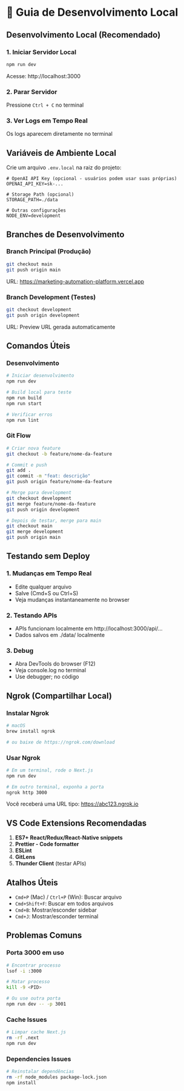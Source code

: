 # 🚀 Guia de Desenvolvimento Local

## Desenvolvimento Local (Recomendado)

### 1. Iniciar Servidor Local
```bash
npm run dev
```
Acesse: http://localhost:3000

### 2. Parar Servidor
Pressione `Ctrl + C` no terminal

### 3. Ver Logs em Tempo Real
Os logs aparecem diretamente no terminal

## Variáveis de Ambiente Local

Crie um arquivo `.env.local` na raiz do projeto:

```env
# OpenAI API Key (opcional - usuários podem usar suas próprias)
OPENAI_API_KEY=sk-...

# Storage Path (opcional)
STORAGE_PATH=./data

# Outras configurações
NODE_ENV=development
```

## Branches de Desenvolvimento

### Branch Principal (Produção)
```bash
git checkout main
git push origin main
```
URL: https://marketing-automation-platform.vercel.app

### Branch Development (Testes)
```bash
git checkout development
git push origin development
```
URL: Preview URL gerada automaticamente

## Comandos Úteis

### Desenvolvimento
```bash
# Iniciar desenvolvimento
npm run dev

# Build local para teste
npm run build
npm run start

# Verificar erros
npm run lint
```

### Git Flow
```bash
# Criar nova feature
git checkout -b feature/nome-da-feature

# Commit e push
git add .
git commit -m "feat: descrição"
git push origin feature/nome-da-feature

# Merge para development
git checkout development
git merge feature/nome-da-feature
git push origin development

# Depois de testar, merge para main
git checkout main
git merge development
git push origin main
```

## Testando sem Deploy

### 1. Mudanças em Tempo Real
- Edite qualquer arquivo
- Salve (Cmd+S ou Ctrl+S)
- Veja mudanças instantaneamente no browser

### 2. Testando APIs
- APIs funcionam localmente em http://localhost:3000/api/...
- Dados salvos em ./data/ localmente

### 3. Debug
- Abra DevTools do browser (F12)
- Veja console.log no terminal
- Use debugger; no código

## Ngrok (Compartilhar Local)

### Instalar Ngrok
```bash
# macOS
brew install ngrok

# ou baixe de https://ngrok.com/download
```

### Usar Ngrok
```bash
# Em um terminal, rode o Next.js
npm run dev

# Em outro terminal, exponha a porta
ngrok http 3000
```

Você receberá uma URL tipo: https://abc123.ngrok.io

## VS Code Extensions Recomendadas

1. **ES7+ React/Redux/React-Native snippets**
2. **Prettier - Code formatter**
3. **ESLint**
4. **GitLens**
5. **Thunder Client** (testar APIs)

## Atalhos Úteis

- `Cmd+P` (Mac) / `Ctrl+P` (Win): Buscar arquivo
- `Cmd+Shift+F`: Buscar em todos arquivos
- `Cmd+B`: Mostrar/esconder sidebar
- `Cmd+J`: Mostrar/esconder terminal

## Problemas Comuns

### Porta 3000 em uso
```bash
# Encontrar processo
lsof -i :3000

# Matar processo
kill -9 <PID>

# Ou use outra porta
npm run dev -- -p 3001
```

### Cache Issues
```bash
# Limpar cache Next.js
rm -rf .next
npm run dev
```

### Dependencies Issues
```bash
# Reinstalar dependências
rm -rf node_modules package-lock.json
npm install
```
